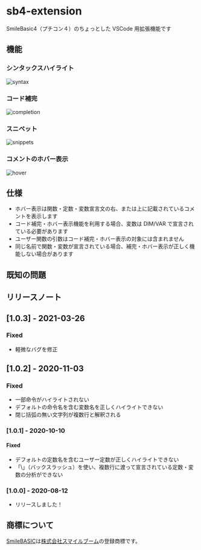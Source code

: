 # sb4-extension

SmileBasic4（プチコン４）のちょっとした VSCode 用拡張機能です

## 機能

### シンタックスハイライト

![syntax](https://user-images.githubusercontent.com/44780846/89967349-328f3680-dc8c-11ea-817b-2226a102f72f.png)

### コード補完

![completion](https://user-images.githubusercontent.com/44780846/89897597-3edaab80-dc1a-11ea-96d8-45ecc6f848db.gif)

### スニペット

![snippets](https://user-images.githubusercontent.com/44780846/89897643-4b5f0400-dc1a-11ea-88ee-cf85765a45fa.gif)

### コメントのホバー表示

![hover](https://user-images.githubusercontent.com/44780846/89897673-574ac600-dc1a-11ea-9c71-b6a7ddf83c17.gif)

## 仕様

- ホバー表示は関数・定数・変数宣言文の右、または上に記載されているコメントを表示します
- コード補完・ホバー表示機能を利用する場合、変数は DIM/VAR で宣言されている必要があります
- ユーザー関数の引数はコード補完・ホバー表示の対象には含まれません
- 同じ名前で関数・変数が宣言されている場合、補完・ホバー表示が正しく機能しない場合があります

## 既知の問題

## リリースノート

## [1.0.3] - 2021-03-26

### Fixed

- 軽微なバグを修正

## [1.0.2] - 2020-11-03

### Fixed

- 一部命令がハイライトされない
- デフォルトの命令名を含む変数名を正しくハイライトできない
- 閉じ括弧の無い文字列が複数行と解釈される

### [1.0.1] - 2020-10-10

#### Fixed

- デフォルトの定数名を含むユーザー定数が正しくハイライトできない
- 「\」（バックスラッシュ）を使い、複数行に渡って宣言されている定数・変数の分析ができない

### [1.0.0] - 2020-08-12

- リリースしました！

## 商標について

[SmileBASIC](https://www.petc4.smilebasic.com/)は[株式会社スマイルブーム](https://smileboom.com/)の登録商標です。
